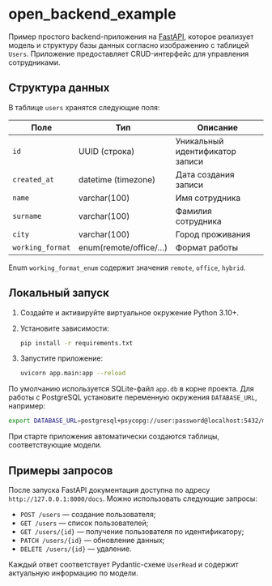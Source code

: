 # open_backend_example

Пример простого backend-приложения на [FastAPI](https://fastapi.tiangolo.com/),
которое реализует модель и структуру базы данных согласно изображению с таблицей
`Users`. Приложение предоставляет CRUD-интерфейс для управления сотрудниками.

## Структура данных

В таблице `users` хранятся следующие поля:

| Поле                | Тип                    | Описание                         |
|---------------------|------------------------|----------------------------------|
| `id`                | UUID (строка)          | Уникальный идентификатор записи |
| `created_at`        | datetime (timezone)    | Дата создания записи             |
| `name`              | varchar(100)           | Имя сотрудника                   |
| `surname`           | varchar(100)           | Фамилия сотрудника               |
| `city`              | varchar(100)           | Город проживания                 |
| `working_format`    | enum(remote/office/…)  | Формат работы                    |

Enum `working_format_enum` содержит значения `remote`, `office`, `hybrid`.

## Локальный запуск

1. Создайте и активируйте виртуальное окружение Python 3.10+.
2. Установите зависимости:

   ```bash
   pip install -r requirements.txt
   ```

3. Запустите приложение:

   ```bash
   uvicorn app.main:app --reload
   ```

По умолчанию используется SQLite-файл `app.db` в корне проекта. Для работы с
PostgreSQL установите переменную окружения `DATABASE_URL`, например:

```bash
export DATABASE_URL=postgresql+psycopg://user:password@localhost:5432/mydb
```

При старте приложения автоматически создаются таблицы, соответствующие модели.

## Примеры запросов

После запуска FastAPI документация доступна по адресу `http://127.0.0.1:8000/docs`.
Можно использовать следующие запросы:

- `POST /users` — создание пользователя;
- `GET /users` — список пользователей;
- `GET /users/{id}` — получение пользователя по идентификатору;
- `PATCH /users/{id}` — обновление данных;
- `DELETE /users/{id}` — удаление.

Каждый ответ соответствует Pydantic-схеме `UserRead` и содержит актуальную
информацию по модели.
